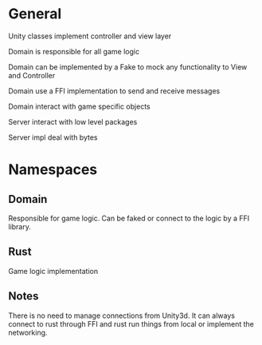 # General

Unity classes implement controller and view layer

Domain is responsible for all game logic

Domain can be implemented by a Fake to mock any functionality to View and Controller

Domain use a FFI implementation to send and receive messages

Domain interact with game specific objects

Server interact with low level packages

Server impl deal with bytes

# Namespaces

## Domain

Responsible for game logic. Can be faked or connect to the logic by a FFI library.

## Rust

Game logic implementation

## Notes

There is no need to manage connections from Unity3d. It can always connect to rust through 
FFI and rust run things from local or implement the networking.